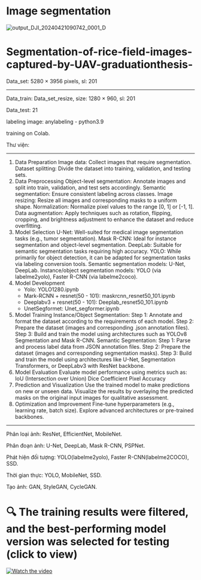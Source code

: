 # Image segmentation
![output_DJI_20240421090742_0001_D](https://github.com/user-attachments/assets/0157b05c-a856-4e3a-8fff-f623992cddac)

# Segmentation-of-rice-field-images-captured-by-UAV-graduationthesis-
Data_set: 5280 × 3956 pixels, sl: 201

-----------

Data_train: Data_set_resize, size: 1280 × 960, sl: 201

Data_test: 21

labeling image: anylabeling - python3.9

training on Colab.

Thư viện:

-----------

1. Data Preparation
    Image data: Collect images that require segmentation.
    Dataset splitting: Divide the dataset into training, validation, and testing sets.
2. Data Preprocessing
    Object-level segmentation: Annotate images and split into train, validation, and test sets accordingly.
    Semantic segmentation: Ensure consistent labeling across classes.
    Image resizing: Resize all images and corresponding masks to a uniform shape.
    Normalization: Normalize pixel values to the range [0, 1] or [-1, 1].
    Data augmentation: Apply techniques such as rotation, flipping, cropping, and brightness adjustment to enhance the dataset and reduce overfitting.
3. Model Selection
    U-Net: Well-suited for medical image segmentation tasks (e.g., tumor segmentation).
    Mask R-CNN: Ideal for instance segmentation and object-level segmentation.
    DeepLab: Suitable for semantic segmentation tasks requiring high accuracy.
    YOLO: While primarily for object detection, it can be adapted for segmentation tasks via labeling conversion tools.
    Semantic segmentation models: U-Net, DeepLab.
    Instance/object segmentation models: YOLO (via labelme2yolo), Faster R-CNN (via labelme2coco).
4. Model Development
    - Yolo: YOLO1280.ipynb
    - Mark-RCNN + resnet(50 - 101): maskrcnn_resnet50_101.ipynb
    - Deeplabv3 + resnet(50 - 101): Deeplab_resnet50_101.ipynb
    - UnetSegformet: Unet_segformer.ipynb
5. Model Training
    Instance/Object Segmentation:
        Step 1: Annotate and format the dataset according to the requirements of each model.
        Step 2: Prepare the dataset (images and corresponding .json annotation files).
        Step 3: Build and train the model using architectures such as YOLOv8 Segmentation and Mask R-CNN.
    Semantic Segmentation:
        Step 1: Parse and process label data from JSON annotation files.
        Step 2: Prepare the dataset (images and corresponding segmentation masks).
        Step 3: Build and train the model using architectures like U-Net, Segmentation Transformers, or DeepLabv3 with ResNet backbone.
6. Model Evaluation
    Evaluate model performance using metrics such as:
        IoU (Intersection over Union)
        Dice Coefficient
        Pixel Accuracy
7. Prediction and Visualization
    Use the trained model to make predictions on new or unseen data.
    Visualize the results by overlaying the predicted masks on the original input images for qualitative assessment.
8. Optimization and Improvement
    Fine-tune hyperparameters (e.g., learning rate, batch size).
    Explore advanced architectures or pre-trained backbones.

--------------

Phân loại ảnh: ResNet, EfficientNet, MobileNet.

Phân đoạn ảnh: U-Net, DeepLab, Mask R-CNN, PSPNet.

Phát hiện đối tượng: YOLO(labelme2yolo), Faster R-CNN(labelme2COCO), SSD.

Thời gian thực: YOLO, MobileNet, SSD.

Tạo ảnh: GAN, StyleGAN, CycleGAN.

# 🔍 The training results were filtered, and the best-performing model version was selected for testing (click to view)
[![Watch the video](https://github.com/user-attachments/assets/3fc453cf-7dcd-4c0d-ba70-5ced35dcf8dd)](https://drive.google.com/file/d/1RX8wX9yU02q82FP6Hzq5p0T0SZayqvk1/view?usp=drive_link)

